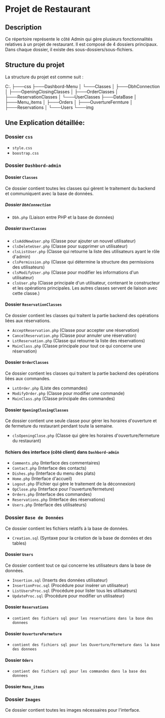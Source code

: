 # Projet de Restaurant

## Description
Ce répertoire représente le côté Admin qui gère plusieurs fonctionnalités relatives à un projet de restaurant. Il est composé de 4 dossiers principaux. Dans chaque dossier, il existe des sous-dossiers/sous-fichiers.

## Structure du projet
La structure du projet est comme suit :

C:.
├───css
├───Dashbord-Menu
│   └───Classes
│       ├───DbhConnection
│       ├───OpeningClosingClasses
│       ├───OrderClasses
│       ├───ReservationClasses
│       └───UserClasses
├───DataBase
│   ├───Menu_items
│   ├───Orders
│   ├───OuvertureFermture
│   ├───Reservations
│   └───Users
└───img

## Une Explication détaillée:

### Dossier `css`
- `style.css`  
- `boostrap.css`  

### Dossier `Dashbord-admin`
#### Dossier `Classes`
Ce dossier contient toutes les classes qui gèrent le traitement du backend et communiquent avec la base de données.

##### Dossier `DbhConnection`
- `Dbh.php` (Liaison entre PHP et la base de données)

##### Dossier `UserClasses`
- `clsAddNewUser.php` (Classe pour ajouter un nouvel utilisateur)
- `clsDeleteUser.php` (Classe pour supprimer un utilisateur)
- `clsListUser.php` (Classe qui retourne la liste des utilisateurs ayant le rôle d'admin)
- `clsPermission.php` (Classe qui détermine la structure des permissions des utilisateurs)
- `clsModifyUser.php` (Classe pour modifier les informations d'un utilisateur)
- `clsUser.php` (Classe principale d'un utilisateur, contenant le constructeur et les opérations principales. Les autres classes servent de liaison avec cette classe.)

#### Dossier `ReservationClasses`
Ce dossier contient les classes qui traitent la partie backend des opérations liées aux réservations.
- `AcceptReservation.php` (Classe pour accepter une réservation)
- `CancelReservation.php` (Classe pour annuler une réservation)
- `LstReservation.php` (Classe qui retourne la liste des réservations)
- `MainClass.php` (Classe principale pour tout ce qui concerne une réservation)

#### Dossier `OrderClasses`
Ce dossier contient les classes qui traitent la partie backend des opérations liées aux commandes.
- `LstOrder.php` (Liste des commandes)
- `ModifyOrder.php` (Classe pour modifier une commande)
- `MainClass.php` (Classe principale des commandes)

#### Dossier `OpeningClosingClasses`
Ce dossier contient une seule classe pour gérer les horaires d'ouverture et de fermeture du restaurant pendant toute la semaine.
- `clsOpeningClose.php` (Classe qui gère les horaires d'ouverture/fermeture du restaurant)

#### fichiers des interface (côté client) dans `Dashbord-admin`
- `Comments.php` (Interface des commentaires)
- `Contact.php` (Interface des contacts)
- `Dishes.php` (Interface du menu des plats)
- `Home.php` (Interface d'accueil)
- `Logout.php` (Fichier qui gère le traitement de la déconnexion)
- `OpClose.php` (Interface pour l'ouverture/fermeture)
- `Orders.php` (Interface des commandes)
- `Reservations.php` (Interface des réservations)
- `Users.php` (Interface des utilisateurs)

### Dossier `Base de Données`
Ce dossier contient les fichiers relatifs à la base de données.

- `Creation.sql` (Syntaxe pour la création de la base de données et des tables)

#### Dossier `Users`
Ce dossier contient tout ce qui concerne les utilisateurs dans la base de données.
- `Insertion.sql` (Inserts des données utilisateur)
- `InsertionProc.sql` (Procédure pour insérer un utilisateur)
- `ListUsersProc.sql` (Procédure pour lister tous les utilisateurs)
- `UpdateProc.sql` (Procédure pour modifier un utilisateur)

#### Dossier `Reservations`
- `contient des fichiers sql pour les reservations dans la base des donnees`
#### Dossier `OuvertureFermeture`
- `contient des fichiers sql pour les Ouverture/Fermeture dans la base des donnees`
#### Dossier `Oders`
- `contient des fichiers sql pour les commandes dans la base des donnees`
#### Dossier `Menu_items`
### Dossier `Images`
Ce dossier contient toutes les images nécessaires pour l'interface.



